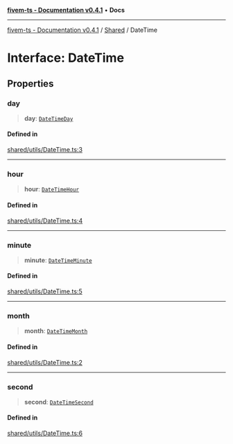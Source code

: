 [**fivem-ts - Documentation v0.4.1**](../../../README.md) • **Docs**

***

[fivem-ts - Documentation v0.4.1](../../../README.md) / [Shared](../README.md) / DateTime

# Interface: DateTime

## Properties

### day

> **day**: [`DateTimeDay`](../type-aliases/DateTimeDay.md)

#### Defined in

[shared/utils/DateTime.ts:3](https://github.com/Purpose-Dev/fivem-ts/blob/af9f57481b70813a163451854c2103aaaed13195/src/shared/utils/DateTime.ts#L3)

***

### hour

> **hour**: [`DateTimeHour`](../type-aliases/DateTimeHour.md)

#### Defined in

[shared/utils/DateTime.ts:4](https://github.com/Purpose-Dev/fivem-ts/blob/af9f57481b70813a163451854c2103aaaed13195/src/shared/utils/DateTime.ts#L4)

***

### minute

> **minute**: [`DateTimeMinute`](../type-aliases/DateTimeMinute.md)

#### Defined in

[shared/utils/DateTime.ts:5](https://github.com/Purpose-Dev/fivem-ts/blob/af9f57481b70813a163451854c2103aaaed13195/src/shared/utils/DateTime.ts#L5)

***

### month

> **month**: [`DateTimeMonth`](../type-aliases/DateTimeMonth.md)

#### Defined in

[shared/utils/DateTime.ts:2](https://github.com/Purpose-Dev/fivem-ts/blob/af9f57481b70813a163451854c2103aaaed13195/src/shared/utils/DateTime.ts#L2)

***

### second

> **second**: [`DateTimeSecond`](../type-aliases/DateTimeSecond.md)

#### Defined in

[shared/utils/DateTime.ts:6](https://github.com/Purpose-Dev/fivem-ts/blob/af9f57481b70813a163451854c2103aaaed13195/src/shared/utils/DateTime.ts#L6)
